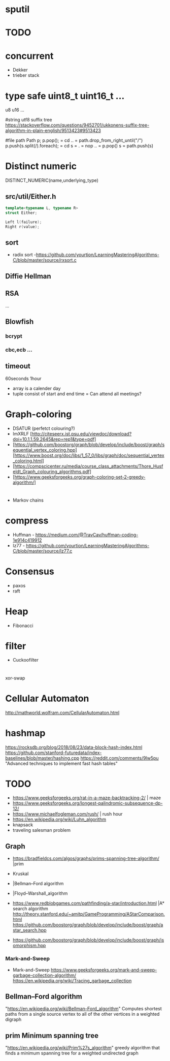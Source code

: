 # sputil

# TODO
# concurrent
- Dekker
- trieber stack

# type safe uint8_t uint16_t ...
u8
u16
...

#string
utf8
suffix tree https://stackoverflow.com/questions/9452701/ukkonens-suffix-tree-algorithm-in-plain-english/9513423#9513423

#file path
			Path p;
			p.pop(); = cd .. = path.drop_from_right_until("/")
			p.push(s.split(/).foreach); = cd s = . = nop
													.. = p.pop()
													s  = path.push(s)

# Distinct numeric
DISTINCT_NUMERIC(name,underlying_type)

## src/util/Either.h
```cpp
template<typename L, typename R>
struct Either;

Left l(failure);
Right r(value);
```

## sort
- radix sort -https://github.com/yourtion/LearningMasteringAlgorithms-C/blob/master/source/rxsort.c

## Diffie Hellman
## RSA
...

## Blowfish
### bcrypt
### cbc,ecb ...


## timeout
60seconds
1hour


[(0,30),(5,10),(15,20)]:false
[(7,10),(2,4)]: true
- array is a calender day
- tuple consist of start and end time
= Can attend all meetings?

# Graph-coloring
- DSATUR (perfetct colouring?)
- lmXRLF [http://citeseerx.ist.psu.edu/viewdoc/download?doi=10.1.1.59.2645&rep=rep1&type=pdf]
- [https://github.com/boostorg/graph/blob/develop/include/boost/graph/sequential_vertex_coloring.hpp]
  [https://www.boost.org/doc/libs/1_57_0/libs/graph/doc/sequential_vertex_coloring.html]
- [https://compscicenter.ru/media/course_class_attachments/Thore_Husfeldt_Graph_colouring_algorithms.pdf]
- [https://www.geeksforgeeks.org/graph-coloring-set-2-greedy-algorithm/]

#
- Markov chains

# compress
- Huffman - https://medium.com/@TravCav/huffman-coding-1e914c419912
- lz77 - https://github.com/yourtion/LearningMasteringAlgorithms-C/blob/master/source/lz77.c

# Consensus
- paxos
- raft

# Heap
- Fibonacci

# filter
- Cuckoofilter

#
xor-swap

# Cellular Automaton
http://mathworld.wolfram.com/CellularAutomaton.html

# hashmap
https://rocksdb.org/blog/2018/08/23/data-block-hash-index.html
https://github.com/stanford-futuredata/index-baselines/blob/master/hashing.cpp
https://reddit.com/comments/9lw5pu "Advanced techniques to implement fast hash tables"

# TODO
- https://www.geeksforgeeks.org/rat-in-a-maze-backtracking-2/ | maze
- https://www.geeksforgeeks.org/longest-palindromic-subsequence-dp-12/
- https://www.michaelfogleman.com/rush/ | rush hour
- https://en.wikipedia.org/wiki/Luhn_algorithm
- knapsack
- traveling salesman problem

## Graph
- https://bradfieldcs.com/algos/graphs/prims-spanning-tree-algorithm/ |prim
- Kruskal
- |Bellman–Ford algorithm
- |Floyd–Warshall_algorithm
- https://www.redblobgames.com/pathfinding/a-star/introduction.html |A* search algorithm
  http://theory.stanford.edu/~amitp/GameProgramming/AStarComparison.html
  https://github.com/boostorg/graph/blob/develop/include/boost/graph/astar_search.hpp

- https://github.com/boostorg/graph/blob/develop/include/boost/graph/isomorphism.hpp

### Mark-and-Sweep
- Mark-and-Sweep  https://www.geeksforgeeks.org/mark-and-sweep-garbage-collection-algorithm/
                  https://en.wikipedia.org/wiki/Tracing_garbage_collection

## Bellman–Ford algorithm
"https://en.wikipedia.org/wiki/Bellman–Ford_algorithm"
Computes shortest paths from a single source vertex to all of the other vertices
in a weighted digraph

## prim Minimum spanning tree
"https://en.wikipedia.org/wiki/Prim%27s_algorithm"
greedy algorithm that finds a minimum spanning tree for a weighted undirected
graph
